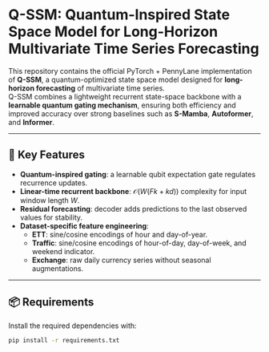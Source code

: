 # Q-SSM: Quantum-Inspired State Space Model for Long-Horizon Multivariate Time Series Forecasting

This repository contains the official PyTorch + PennyLane implementation of **Q-SSM**, a quantum-optimized state space model designed for **long-horizon forecasting** of multivariate time series.  
Q-SSM combines a lightweight recurrent state-space backbone with a **learnable quantum gating mechanism**, ensuring both efficiency and improved accuracy over strong baselines such as **S-Mamba**, **Autoformer**, and **Informer**.

---

## 🌟 Key Features
- **Quantum-inspired gating**: a learnable qubit expectation gate regulates recurrence updates.  
- **Linear-time recurrent backbone**: $\mathcal{O}(W(Fk+kd))$ complexity for input window length $W$.  
- **Residual forecasting**: decoder adds predictions to the last observed values for stability.  
- **Dataset-specific feature engineering**:  
  - **ETT**: sine/cosine encodings of hour and day-of-year.  
  - **Traffic**: sine/cosine encodings of hour-of-day, day-of-week, and weekend indicator.  
  - **Exchange**: raw daily currency series without seasonal augmentations.  

---

## 📦 Requirements
Install the required dependencies with:
```bash
pip install -r requirements.txt

